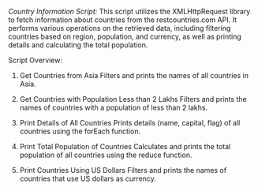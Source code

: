 *Country Information Script:*
This script utilizes the XMLHttpRequest library to fetch information about countries from the restcountries.com API. It performs various operations on the retrieved data, including filtering countries based on region, population, and currency, as well as printing details and calculating the total population.

Script Overview:
1. Get Countries from Asia
Filters and prints the names of all countries in Asia.

2. Get Countries with Population Less than 2 Lakhs
Filters and prints the names of countries with a population of less than 2 lakhs.

3. Print Details of All Countries
Prints details (name, capital, flag) of all countries using the forEach function.

4. Print Total Population of Countries
Calculates and prints the total population of all countries using the reduce function.

5. Print Countries Using US Dollars
Filters and prints the names of countries that use US dollars as currency.
